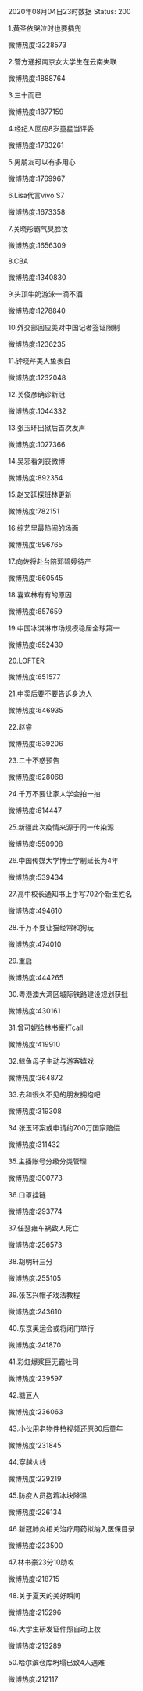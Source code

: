 2020年08月04日23时数据
Status: 200

1.黄圣依哭泣时也要插兜

微博热度:3228573

2.警方通报南京女大学生在云南失联

微博热度:1888764

3.三十而已

微博热度:1877159

4.经纪人回应8岁童星当评委

微博热度:1783261

5.男朋友可以有多用心

微博热度:1769967

6.Lisa代言vivo S7

微博热度:1673358

7.关晓彤霸气臭脸妆

微博热度:1656309

8.CBA

微博热度:1340830

9.头顶牛奶游泳一滴不洒

微博热度:1278840

10.外交部回应美对中国记者签证限制

微博热度:1236235

11.钟晓芹美人鱼表白

微博热度:1232048

12.关俊彦确诊新冠

微博热度:1044332

13.张玉环出狱后首次发声

微博热度:1027366

14.吴邪看刘丧微博

微博热度:892354

15.赵又廷探班林更新

微博热度:782151

16.综艺里最热闹的场面

微博热度:696765

17.向佐将赴台陪郭碧婷待产

微博热度:660545

18.喜欢林有有的原因

微博热度:657659

19.中国冰淇淋市场规模稳居全球第一

微博热度:652439

20.LOFTER

微博热度:651577

21.中奖后要不要告诉身边人

微博热度:646935

22.赵睿

微博热度:639206

23.二十不惑预告

微博热度:628068

24.千万不要让家人学会拍一拍

微博热度:614447

25.新疆此次疫情来源于同一传染源

微博热度:550908

26.中国传媒大学博士学制延长为4年

微博热度:539434

27.高中校长通知书上手写702个新生姓名

微博热度:494610

28.千万不要让猫经常和狗玩

微博热度:474010

29.重启

微博热度:444265

30.粤港澳大湾区城际铁路建设规划获批

微博热度:430161

31.曾可妮给林书豪打call

微博热度:419910

32.鲸鱼母子主动与游客嬉戏

微博热度:364872

33.去和很久不见的朋友拥抱吧

微博热度:319308

34.张玉环案或申请约700万国家赔偿

微博热度:311432

35.主播账号分级分类管理

微博热度:300773

36.口罩挂链

微博热度:293774

37.任瑟雍车祸致人死亡

微博热度:256573

38.胡明轩三分

微博热度:255105

39.张艺兴帽子戏法教程

微博热度:243610

40.东京奥运会或将闭门举行

微博热度:241870

41.彩虹爆浆巨无霸吐司

微博热度:239597

42.糖豆人

微博热度:236063

43.小伙用老物件拍视频还原80后童年

微博热度:231845

44.穿越火线

微博热度:229219

45.防疫人员抱着冰块降温

微博热度:226134

46.新冠肺炎相关治疗用药拟纳入医保目录

微博热度:223500

47.林书豪23分10助攻

微博热度:218715

48.关于夏天的美好瞬间

微博热度:215296

49.大学生研发证件照自动上妆

微博热度:213289

50.哈尔滨仓库坍塌已致4人遇难

微博热度:212117

